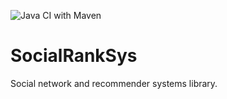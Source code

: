 ![Java CI with Maven](https://github.com/JavierSanzCruza/SocialRankSys/workflows/Java%20CI%20with%20Maven/badge.svg)


# SocialRankSys

Social network and recommender systems library.

